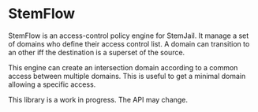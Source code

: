 # StemFlow

StemFlow is an access-control policy engine for StemJail.
It manage a set of domains who define their access control list.
A domain can transition to an other iff the destination is a superset of the source.

This engine can create an intersection domain according to a common access between multiple domains.
This is useful to get a minimal domain allowing a specific access.

This library is a work in progress.
The API may change.
